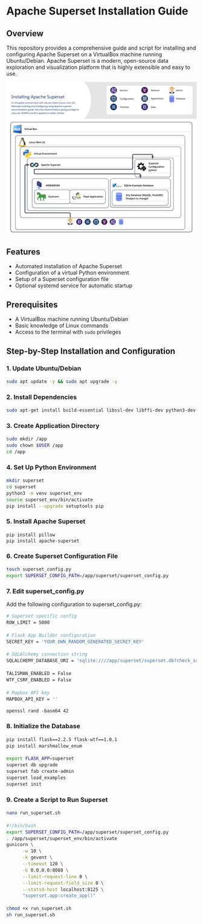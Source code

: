 # Apache Superset Installation Guide

## Overview

This repository provides a comprehensive guide and script for installing and configuring Apache Superset on a VirtualBox machine running Ubuntu/Debian. Apache Superset is a modern, open-source data exploration and visualization platform that is highly extensible and easy to use.

<img src="https://github.com/Vasant19/Apache-Superset-Configuration/blob/main/Apache%20superset.png" alt="Architecture Apache Superset" width="600">



## Features

- Automated installation of Apache Superset
- Configuration of a virtual Python environment
- Setup of a Superset configuration file
- Optional systemd service for automatic startup

## Prerequisites

- A VirtualBox machine running Ubuntu/Debian
- Basic knowledge of Linux commands
- Access to the terminal with `sudo` privileges

## Step-by-Step Installation and Configuration

### 1. Update Ubuntu/Debian
```bash
sudo apt update -y && sudo apt upgrade -y
```

### 2. Install Dependencies
```bash
sudo apt-get install build-essential libssl-dev libffi-dev python3-dev python3-pip libsasl2-dev libldap2-dev default-libmysqlclient-dev python3.10-venv
```

### 3. Create Application Directory
```bash
sudo mkdir /app
sudo chown $USER /app
cd /app
```

### 4. Set Up Python Environment
```bash
mkdir superset
cd superset
python3 -m venv superset_env
source superset_env/bin/activate
pip install --upgrade setuptools pip
```

### 5. Install Apache Superset
```bast
pip install pillow
pip install apache-superset
```

### 6. Create Superset Configuration File
```bash
touch superset_config.py
export SUPERSET_CONFIG_PATH=/app/superset/superset_config.py
```

### 7. Edit superset_config.py
Add the following configuration to superset_config.py:

```bash
# Superset specific config
ROW_LIMIT = 5000

# Flask App Builder configuration
SECRET_KEY = 'YOUR_OWN_RANDOM_GENERATED_SECRET_KEY'

# SQLAlchemy connection string
SQLALCHEMY_DATABASE_URI = 'sqlite:////app/superset/superset.db?check_same_thread=false'

TALISMAN_ENABLED = False
WTF_CSRF_ENABLED = False

# Mapbox API key
MAPBOX_API_KEY = ''
```
`openssl rand -base64 42`

### 8. Initialize the Database
```bash
pip install flask==2.2.5 flask-wtf==1.0.1
pip install marshmallow_enum

export FLASK_APP=superset
superset db upgrade
superset fab create-admin
superset load_examples
superset init
```
### 9. Create a Script to Run Superset
```bash
nano run_superset.sh

#!/bin/bash
export SUPERSET_CONFIG_PATH=/app/superset/superset_config.py
. /app/superset/superset_env/bin/activate
gunicorn \
      -w 10 \
      -k gevent \
      --timeout 120 \
      -b 0.0.0.0:8088 \
      --limit-request-line 0 \
      --limit-request-field_size 0 \
      --statsd-host localhost:8125 \
      "superset.app:create_app()"

chmod +x run_superset.sh
sh run_superset.sh
```

